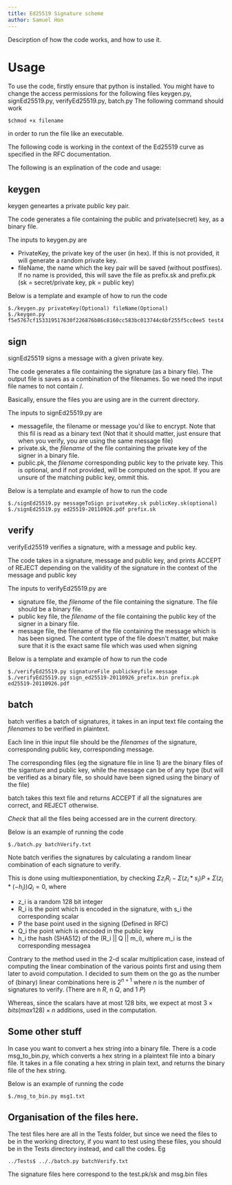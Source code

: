 ```yaml
---
title: Ed25519 Signature scheme
author: Samuel Hon
---
```


Descirption of how the code works, and how to use it.

# Usage
To use the code, firstly ensure that python is installed.
You might have to change the access permissions for the following files
keygen.py, signEd25519.py, verifyEd25519.py, batch.py
The following command should work
```
$chmod +x filename
```
in order to run the file like an executable.

The following code is working in the context of the Ed25519 curve as specified in the RFC documentation.

The following is an explination of the code and usage:

## keygen
keygen geneartes a private public key pair.

The code generates a file containing the public and private(secret) key, as a binary file.

The inputs to keygen.py are
- PrivateKey, the private key of the user (in hex). If this is not provided, it will generate a random private key.
- fileName, the name which the key pair will be saved (without postfixes). If no name is provided, this will save the file as prefix.sk and prefix.pk (sk = secret/private key, pk = public key)

Below is a template and example of how to run the code
```
$./keygen.py privateKey(Optional) fileName(Optional)
$./keygen.py f5e5767cf153319517630f226876b86c8160cc583bc013744c6bf255f5cc0ee5 test4
```

## sign
signEd25519 signs a message with a given private key.

The code generates a file containing the signature (as a binary file). The output file is saves as a combination of the filenames. So we need the input file names to not contain /. 

Basically, ensure the files you are using are in the current directory.

The inputs to signEd25519.py are
- messagefile, the filename or message you'd like to encrypt. Note that this fil is read as a binary text (Not that it should matter, just ensure that when you verify, you are using the same message file)
- private.sk, the *filename* of the file containing the private key of the signer in a binary file.
- public.pk, the *filename* corresponding public key to the private key. This is optional, and if not provided, will be computed on the spot. If you are unsure of the matching public key, ommit this.

Below is a template and example of how to run the code
```
$./signEd25519.py messageToSign privateKey.sk publicKey.sk(optional)
$./signEd25519.py ed25519-20110926.pdf prefix.sk
```

## verify
verifyEd25519 verifies a signature, with a message and public key.

The code takes in a signature, message and public key, and prints ACCEPT of REJECT depending on the validity of the signature in the context of the message and public key

The inputs to verifyEd25519.py are
- signature file, the *filename* of the file containing the signature. The file should be a binary file.
- public key file, the *filename* of the file containing the public key of the signer in a binary file.
- message file, the filename of the file containing the message which is has been signed. The content type of the file doesn't matter, but make sure that it is the exact same file which was used when signing

Below is a template and example of how to run the code
```
$./verifyEd25519.py signatureFile publickeyfile message
$./verifyEd25519.py sign_ed25519-20110926_prefix.bin prefix.pk ed25519-20110926.pdf 
```

## batch
batch verifies a batch of signatures, it takes in an input text file containg the *filenames* to be verified in plaintext.

Each line in thie input file should be the *filenames* of the signature, corresponding public key, corresponding message.

The corresponding files (eg the signature file in line 1) are the binary files of the siganture and public key, while the message can be of any type (but will be verified as a binary file, so should have been signed using the binary of the file)

batch takes this text file and returns ACCEPT if all the signatures are correct, and REJECT otherwise.

*Check* that all the files being accessed are in the current directory.

Below is an example of running the code
```
$./batch.py batchVerify.txt 
```
Note batch verifies the signatures by calculating a random linear combination of each signature to verify.

This is done using multiexponentiation, by checking ${\Sigma z_i R_i - \Sigma (z_i * s_i) P + \Sigma (z_i * (-h_i)) Q_i = 0}$, where 
- z_i is a random 128 bit integer 
- R_i is the point which is encoded in the signature, with s_i the corresponding scalar
- P the base point used in the signing (Defined in RFC)
- Q_i the point which is encoded in the public key
- h_i the hash (SHA512) of the (R_i || Q || m_i), where m_i is the corresponding messagea

Contrary to the method used in the 2-d scalar multiplication case, instead of computing the linear combination of the various points first and using them later to avoid computation. 
I decided to sum them on the go as the number of (binary) linear combinations here is $2^{n+1}$ where $n$ is the number of signatures to verify. (There are n $R$, n $Q$, and 1 $P$)

Whereas, since the scalars have at most 128 bits, we expect at most $3 \times bits(max 128) \times n$ additions, used in the computation.

## Some other stuff
In case you want to convert a hex string into a binary file. 
There is a code msg_to_bin.py, which converts a hex string in a plaintext file into a binary file.
It takes in a file conating a hex string in plain text, and returns the binary file of the hex string.

Below is an example of running the code
```
$./msg_to_bin.py msg1.txt
```

## Organisation of the files here. 
The test files here are all in the Tests folder, but since we need the files to be in the working directory, if you want to test using these files, you should be in the Tests directory instead, and call the codes.
Eg
```
../Tests$ .././batch.py batchVerify.txt 
```
The signature files here correspond to the test.pk/sk and msg.bin files
